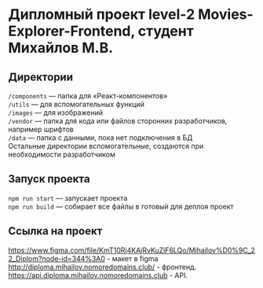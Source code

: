 # Дипломный проект level-2 Movies-Explorer-Frontend, студент Михайлов М.В.

## Директории
`/components` — папка для «Реакт-компонентов»  
`/utils` — для вспомогательных функций  
`/images` — для изображений  
`/vendor` — папка для кода или файлов сторонних разработчиков, например шрифтов  
`/data` — папка c данными, пока нет подключения в БД  
Остальные директории вспомогательные, создаются при необходимости разработчиком

## Запуск проекта
`npm run start` — запускает проекта    
`npm run build` — собирает все файлы в готовый для деплоя проект


## Ссылка на проект

  https://www.figma.com/file/KmT10Rj4KAjRvKuZiF6LQo/Mihailov%D0%9C_22_Diplom?node-id=344%3A0 - макет в figma
  http://diploma.mihailov.nomoredomains.club/ - фронтенд.
  https://api.diploma.mihailov.nomoredomains.club - API.